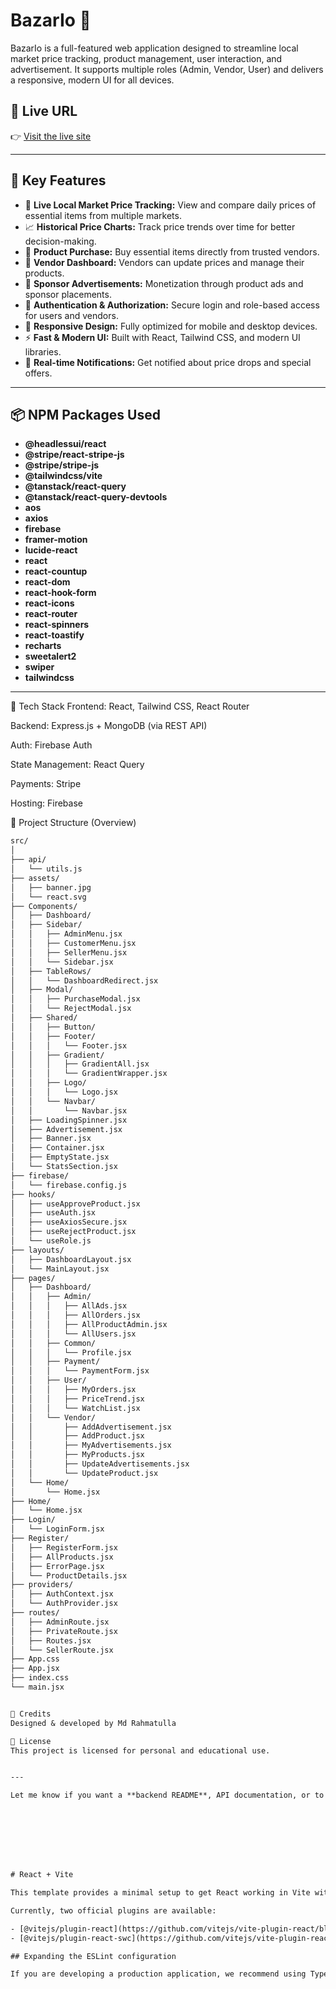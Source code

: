 # BazarIo 🛒

BazarIo is a full-featured web application designed to streamline local market price tracking, product management, user interaction, and advertisement. It supports multiple roles (Admin, Vendor, User) and delivers a responsive, modern UI for all devices.

## 🔗 Live URL

👉 [Visit the live site](https://bazario-auth-23e7d.web.app/)

---

## 🚀 Key Features

- 🔎 **Live Local Market Price Tracking:** View and compare daily prices of essential items from multiple markets.
- 📈 **Historical Price Charts:** Track price trends over time for better decision-making.
- 🛒 **Product Purchase:** Buy essential items directly from trusted vendors.
- 🏪 **Vendor Dashboard:** Vendors can update prices and manage their products.
- 📢 **Sponsor Advertisements:** Monetization through product ads and sponsor placements.
- 🔐 **Authentication & Authorization:** Secure login and role-based access for users and vendors.
- 📱 **Responsive Design:** Fully optimized for mobile and desktop devices.
- ⚡ **Fast & Modern UI:** Built with React, Tailwind CSS, and modern UI libraries.
- 🔔 **Real-time Notifications:** Get notified about price drops and special offers.

---

## 📦 NPM Packages Used

- **@headlessui/react**
- **@stripe/react-stripe-js**
- **@stripe/stripe-js**
- **@tailwindcss/vite**
- **@tanstack/react-query**
- **@tanstack/react-query-devtools**
- **aos**
- **axios**
- **firebase**
- **framer-motion**
- **lucide-react**
- **react**
- **react-countup**
- **react-dom**
- **react-hook-form**
- **react-icons**
- **react-router**
- **react-spinners**
- **react-toastify**
- **recharts**
- **sweetalert2**
- **swiper**
- **tailwindcss**

---


🧩 Tech Stack
Frontend: React, Tailwind CSS, React Router

Backend: Express.js + MongoDB (via REST API)

Auth: Firebase Auth

State Management: React Query

Payments: Stripe

Hosting: Firebase


📁 Project Structure (Overview)

```txt
src/
│
├── api/
│   └── utils.js
├── assets/
│   ├── banner.jpg
│   └── react.svg
├── Components/
│   ├── Dashboard/
│   ├── Sidebar/
│   │   ├── AdminMenu.jsx
│   │   ├── CustomerMenu.jsx
│   │   ├── SellerMenu.jsx
│   │   └── Sidebar.jsx
│   ├── TableRows/
│   │   └── DashboardRedirect.jsx
│   ├── Modal/
│   │   ├── PurchaseModal.jsx
│   │   └── RejectModal.jsx
│   ├── Shared/
│   │   ├── Button/
│   │   ├── Footer/
│   │   │   └── Footer.jsx
│   │   ├── Gradient/
│   │   │   ├── GradientAll.jsx
│   │   │   └── GradientWrapper.jsx
│   │   ├── Logo/
│   │   │   └── Logo.jsx
│   │   └── Navbar/
│   │       └── Navbar.jsx
│   ├── LoadingSpinner.jsx
│   ├── Advertisement.jsx
│   ├── Banner.jsx
│   ├── Container.jsx
│   ├── EmptyState.jsx
│   └── StatsSection.jsx
├── firebase/
│   └── firebase.config.js
├── hooks/
│   ├── useApproveProduct.jsx
│   ├── useAuth.jsx
│   ├── useAxiosSecure.jsx
│   ├── useRejectProduct.jsx
│   └── useRole.js
├── layouts/
│   ├── DashboardLayout.jsx
│   └── MainLayout.jsx
├── pages/
│   ├── Dashboard/
│   │   ├── Admin/
│   │   │   ├── AllAds.jsx
│   │   │   ├── AllOrders.jsx
│   │   │   ├── AllProductAdmin.jsx
│   │   │   └── AllUsers.jsx
│   │   ├── Common/
│   │   │   └── Profile.jsx
│   │   ├── Payment/
│   │   │   └── PaymentForm.jsx
│   │   ├── User/
│   │   │   ├── MyOrders.jsx
│   │   │   ├── PriceTrend.jsx
│   │   │   └── WatchList.jsx
│   │   └── Vendor/
│   │       ├── AddAdvertisement.jsx
│   │       ├── AddProduct.jsx
│   │       ├── MyAdvertisements.jsx
│   │       ├── MyProducts.jsx
│   │       ├── UpdateAdvertisements.jsx
│   │       └── UpdateProduct.jsx
│   └── Home/
│       └── Home.jsx
├── Home/
│   └── Home.jsx
├── Login/
│   └── LoginForm.jsx
├── Register/
│   ├── RegisterForm.jsx
│   ├── AllProducts.jsx
│   ├── ErrorPage.jsx
│   └── ProductDetails.jsx
├── providers/
│   ├── AuthContext.jsx
│   └── AuthProvider.jsx
├── routes/
│   ├── AdminRoute.jsx
│   ├── PrivateRoute.jsx
│   ├── Routes.jsx
│   └── SellerRoute.jsx
├── App.css
├── App.jsx
├── index.css
└── main.jsx


🙌 Credits
Designed & developed by Md Rahmatulla

📜 License
This project is licensed for personal and educational use.


---

Let me know if you want a **backend README**, API documentation, or to include screenshots and GIFs!








# React + Vite

This template provides a minimal setup to get React working in Vite with HMR and some ESLint rules.

Currently, two official plugins are available:

- [@vitejs/plugin-react](https://github.com/vitejs/vite-plugin-react/blob/main/packages/plugin-react) uses [Babel](https://babeljs.io/) for Fast Refresh
- [@vitejs/plugin-react-swc](https://github.com/vitejs/vite-plugin-react/blob/main/packages/plugin-react-swc) uses [SWC](https://swc.rs/) for Fast Refresh

## Expanding the ESLint configuration

If you are developing a production application, we recommend using TypeScript with type-aware lint rules enabled. Check out the [TS template](https://github.com/vitejs/vite/tree/main/packages/create-vite/template-react-ts) for information on how to integrate TypeScript and [`typescript-eslint`](https://typescript-eslint.io) in your project.
